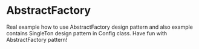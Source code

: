 # AbstractFactory

Real example how to use AbstractFactory design pattern and also example contains SingleTon design pattern in Config class.
Have fun with AbstractFactory pattern!
